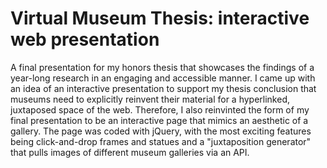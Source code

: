 # Virtual Museum Thesis: interactive web presentation
A final presentation for my honors thesis that showcases the findings of a year-long research in an engaging and accessible manner.
I came up with an idea of an interactive presentation to support my thesis conclusion that museums need to explicitly reinvent their material for a hyperlinked, juxtaposed space of the web. Therefore, I also reinvinted the form of my final presentation to be an interactive page that mimics an aesthetic of a gallery.
The page was coded with jQuery, with the most exciting features being click-and-drop frames and statues and a "juxtaposition generator" that pulls images of different museum galleries via an API. 
